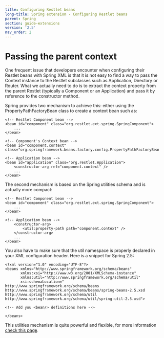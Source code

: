 ```yaml
---
title: Configuring Restlet beans
long-title: Spring extension - Configuring Restlet beans
parent: Spring
section: guide-extensions
version: '2.5'
nav_order: 2
---
```

# Passing the parent context

One frequent issue that developers encounter when configuring their
Restlet beans with Spring XML is that it is not easy to find a way to
pass the Context instance to the Restlet subclasses such as Application,
Directory or Router. What we actually need to do is to extract the
context property from the parent Restlet (typically a Component or an
Application) and pass it by reference to the constructor method.

Spring provides two mechanism to achieve this: either using the
PropertyPathFactoryBean class to create a context bean such as:

<pre class="language-markup"><code class="language-markup">&lt;!-- Restlet Component bean --&gt;
&lt;bean id=&quot;component&quot; class=&quot;org.restlet.ext.spring.SpringComponent&quot;&gt;
    ...
&lt;/bean&gt;

&lt;!-- Component&apos;s Context bean --&gt;
&lt;bean id=&quot;component.context&quot; class=&quot;org.springframework.beans.factory.config.PropertyPathFactoryBean&quot;/&gt;

&lt;!-- Application bean --&gt;
&lt;bean id=&quot;application&quot; class=&quot;org.restlet.Application&quot;&gt;
    &lt;constructor-arg ref=&quot;component.context&quot; /&gt;
    ...
&lt;/bean&gt;
</code></pre>

The second mechanism is based on the Spring utilities schema and is
actually more compact:

<pre class="language-markup"><code class="language-markup">&lt;!-- Restlet Component bean --&gt;
&lt;bean id=&quot;component&quot; class=&quot;org.restlet.ext.spring.SpringComponent&quot;&gt;
    ...
&lt;/bean&gt;

&lt;!-- Application bean --&gt;
    &lt;constructor-arg&gt;
        &lt;util:property-path path=&quot;component.context&quot; /&gt;
    &lt;/constructor-arg&gt;
    ...
&lt;/bean&gt;
</code></pre>

You also have to make sure that the util namespace is properly declared
in your XML configuration header. Here is a snippet for Spring 2.5:

<pre class="language-markup"><code class="language-markup">&lt;?xml version=&quot;1.0&quot; encoding=&quot;UTF-8&quot;?&gt;
&lt;beans xmlns=&quot;http://www.springframework.org/schema/beans&quot;
       xmlns:xsi=&quot;http://www.w3.org/2001/XMLSchema-instance&quot;
       xmlns:util=&quot;http://www.springframework.org/schema/util&quot;
       xsi:schemaLocation=&quot;
http://www.springframework.org/schema/beans http://www.springframework.org/schema/beans/spring-beans-2.5.xsd
http://www.springframework.org/schema/util http://www.springframework.org/schema/util/spring-util-2.5.xsd&quot;&gt;

&lt;!-- Add you &lt;bean/&gt; definitions here --&gt;

&lt;/beans&gt;
</code></pre>

This utilities mechanism is quite powerful and flexible, for more
information [check this
page](http://static.springframework.org/spring/docs/2.5.x/reference/xsd-config.html#xsd-config-body-schemas-util-property-path).
